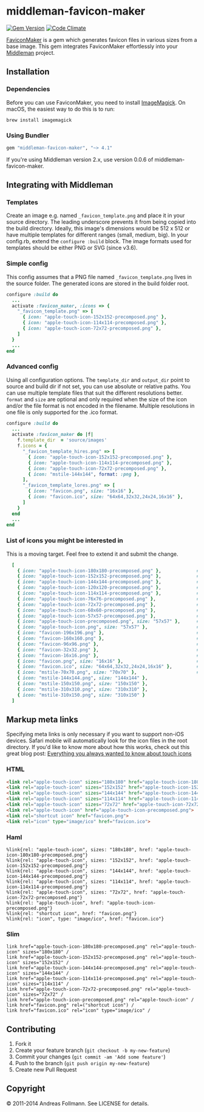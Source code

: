 # middleman-favicon-maker

[![Gem Version](https://badge.fury.io/rb/middleman-favicon-maker.svg)](http://badge.fury.io/rb/middleman-favicon-maker)
[![Code Climate](https://codeclimate.com/github/follmann/middleman-favicon-maker.svg)](https://codeclimate.com/github/follmann/middleman-favicon-maker)

[FaviconMaker](https://github.com/follmann/favicon_maker) is a gem which generates favicon files in various sizes from a base image. This gem integrates FaviconMaker effortlessly into your [Middleman](https://github.com/middleman/middleman) project.

## Installation

### Dependencies

Before you can use FaviconMaker, you need to install [ImageMagick](http://www.imagemagick.org/script/index.php). On macOS, the easiest way to do this is to run:

```shell
brew install imagemagick
```

### Using Bundler

```ruby
gem "middleman-favicon-maker", "~> 4.1"
```

If you're using Middleman version 2.x, use version 0.0.6 of middleman-favicon-maker.

## Integrating with Middleman

### Templates

Create an image e.g. named `_favicon_template.png` and place it in your source directory. The leading underscore prevents it from being copied into the build directory. Ideally, this image's dimensions would be 512 x 512 or have multiple templates for different ranges (small, medium, big). In your config.rb, extend the `configure :build` block. The image formats used for templates should be either PNG or SVG (since v3.6).

### Simple config

This config assumes that a PNG file named `_favicon_template.png` lives in the source folder. The generated icons are stored in the build folder root.

```ruby
configure :build do
  ...
  activate :favicon_maker, :icons => {
    "_favicon_template.png" => [
      { icon: "apple-touch-icon-152x152-precomposed.png" },
      { icon: "apple-touch-icon-114x114-precomposed.png" },
      { icon: "apple-touch-icon-72x72-precomposed.png" },
    ]
  }
  ...
end
```

### Advanced config

Using all configuration options. The `template_dir` and `output_dir` point to source and build dir if not set, you can use absolute or relative paths. You can use multiple template files that suit the different resolutions better. `format` and `size` are optional and only required when the size of the icon and/or the file format is not encoded in the filename. Multiple resolutions in one file is only supported for the .ico format.

```ruby
configure :build do
  ...
  activate :favicon_maker do |f|
    f.template_dir  = 'source/images'
    f.icons = {
      "_favicon_template_hires.png" => [
        { icon: "apple-touch-icon-152x152-precomposed.png" },
        { icon: "apple-touch-icon-114x114-precomposed.png" },
        { icon: "apple-touch-icon-72x72-precomposed.png" },
        { icon: "mstile-144x144", format: :png },
      ],
      "_favicon_template_lores.png" => [
        { icon: "favicon.png", size: "16x16" },
        { icon: "favicon.ico", size: "64x64,32x32,24x24,16x16" },
      ]
    }
  end
  ...
end
```

### List of icons you might be interested in

This is a moving target. Feel free to extend it and submit the change.

```ruby
  [
    { icon: "apple-touch-icon-180x180-precomposed.png" },             # Same as apple-touch-icon-57x57.png, for iPhone 6 Plus with @3× display
    { icon: "apple-touch-icon-152x152-precomposed.png" },             # Same as apple-touch-icon-57x57.png, for retina iPad with iOS7.
    { icon: "apple-touch-icon-144x144-precomposed.png" },             # Same as apple-touch-icon-57x57.png, for retina iPad with iOS6 or prior.
    { icon: "apple-touch-icon-120x120-precomposed.png" },             # Same as apple-touch-icon-57x57.png, for retina iPhone with iOS7.
    { icon: "apple-touch-icon-114x114-precomposed.png" },             # Same as apple-touch-icon-57x57.png, for retina iPhone with iOS6 or prior.
    { icon: "apple-touch-icon-76x76-precomposed.png" },               # Same as apple-touch-icon-57x57.png, for non-retina iPad with iOS7.
    { icon: "apple-touch-icon-72x72-precomposed.png" },               # Same as apple-touch-icon-57x57.png, for non-retina iPad with iOS6 or prior.
    { icon: "apple-touch-icon-60x60-precomposed.png" },               # Same as apple-touch-icon-57x57.png, for non-retina iPhone with iOS7.
    { icon: "apple-touch-icon-57x57-precomposed.png" },               # iPhone and iPad users can turn web pages into icons on their home screen. Such link appears as a regular iOS native application. When this happens, the device looks for a specific picture. The 57x57 resolution is convenient for non-retina iPhone with iOS6 or prior. Learn more in Apple docs.
    { icon: "apple-touch-icon-precomposed.png", size: "57x57" },      # Same as apple-touch-icon.png, expect that is already have rounded corners (but neither drop shadow nor gloss effect).
    { icon: "apple-touch-icon.png", size: "57x57" },                  # Same as apple-touch-icon-57x57.png, for "default" requests, as some devices may look for this specific file. This picture may save some 404 errors in your HTTP logs. See Apple docs
    { icon: "favicon-196x196.png" },                                  # For Android Chrome M31+.
    { icon: "favicon-160x160.png" },                                  # For Opera Speed Dial (up to Opera 12; this icon is deprecated starting from Opera 15), although the optimal icon is not square but rather 256x160. If Opera is a major platform for you, you should create this icon yourself.
    { icon: "favicon-96x96.png" },                                    # For Google TV.
    { icon: "favicon-32x32.png" },                                    # For Safari on Mac OS.
    { icon: "favicon-16x16.png" },                                    # The classic favicon, displayed in the tabs.
    { icon: "favicon.png", size: "16x16" },                           # The classic favicon, displayed in the tabs.
    { icon: "favicon.ico", size: "64x64,32x32,24x24,16x16" },         # Used by IE, and also by some other browsers if we are not careful.
    { icon: "mstile-70x70.png", size: "70x70" },                      # For Windows 8 / IE11.
    { icon: "mstile-144x144.png", size: "144x144" },
    { icon: "mstile-150x150.png", size: "150x150" },
    { icon: "mstile-310x310.png", size: "310x310" },
    { icon: "mstile-310x150.png", size: "310x150" }
  ]
```

## Markup meta links

Specifying meta links is only necessary if you want to support non-iOS devices. Safari mobile will automatically look for the icon files in the root directory. If you'd like to know more about how this works, check out this great blog post: [Everything you always wanted to know about touch icons](http://mathiasbynens.be/notes/touch-icons)

### HTML

```html
<link rel="apple-touch-icon" sizes="180x180" href="apple-touch-icon-180x180-precomposed.png">
<link rel="apple-touch-icon" sizes="152x152" href="apple-touch-icon-152x152-precomposed.png">
<link rel="apple-touch-icon" sizes="144x144" href="apple-touch-icon-144x144-precomposed.png">
<link rel="apple-touch-icon" sizes="114x114" href="apple-touch-icon-114x114-precomposed.png">
<link rel="apple-touch-icon" sizes="72x72" href="apple-touch-icon-72x72-precomposed.png">
<link rel="apple-touch-icon" href="apple-touch-icon-precomposed.png">
<link rel="shortcut icon" href="favicon.png">
<link rel="icon" type="image/ico" href="favicon.ico">
```

### Haml

```haml
%link{rel: "apple-touch-icon", sizes: "180x180", href: "apple-touch-icon-180x180-precomposed.png"}
%link{rel: "apple-touch-icon", sizes: "152x152", href: "apple-touch-icon-152x152-precomposed.png"}
%link{rel: "apple-touch-icon", sizes: "144x144", href: "apple-touch-icon-144x144-precomposed.png"}
%link{rel: "apple-touch-icon", sizes: "114x114", href: "apple-touch-icon-114x114-precomposed.png"}
%link{rel: "apple-touch-icon", sizes: "72x72", href: "apple-touch-icon-72x72-precomposed.png"}
%link{rel: "apple-touch-icon", href: "apple-touch-icon-precomposed.png"}
%link{rel: "shortcut icon", href: "favicon.png"}
%link{rel: "icon", type: "image/ico", href: "favicon.ico"}
```

### Slim

```slim
link href="apple-touch-icon-180x180-precomposed.png" rel="apple-touch-icon" sizes="180x180" /
link href="apple-touch-icon-152x152-precomposed.png" rel="apple-touch-icon" sizes="152x152" /
link href="apple-touch-icon-144x144-precomposed.png" rel="apple-touch-icon" sizes="144x144" /
link href="apple-touch-icon-114x114-precomposed.png" rel="apple-touch-icon" sizes="114x114" /
link href="apple-touch-icon-72x72-precomposed.png" rel="apple-touch-icon" sizes="72x72" /
link href="apple-touch-icon-precomposed.png" rel="apple-touch-icon" /
link href="favicon.png" rel=("shortcut icon") /
link href="favicon.ico" rel="icon" type="image/ico" /
```

## Contributing

1. Fork it
2. Create your feature branch (`git checkout -b my-new-feature`)
3. Commit your changes (`git commit -am 'Add some feature'`)
4. Push to the branch (`git push origin my-new-feature`)
5. Create new Pull Request

## Copyright

&copy; 2011-2014 Andreas Follmann. See LICENSE for details.
